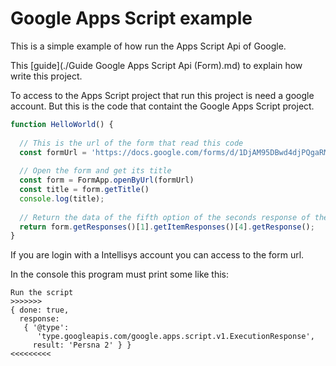 # Google Apps Script example

This is a simple example of how run the Apps Script Api of Google.

This [guide](./Guide Google Apps Script Api (Form).md) to explain how write this project.

To access to the Apps Script project that run this project is need a google account. But this is the code that containt the Google Apps Script project.

```javascript
function HelloWorld() {
  
  // This is the url of the form that read this code
  const formUrl = 'https://docs.google.com/forms/d/1DjAM95DBwd4djPQgaRM1DsaZU90o5izr66Vw6MWnZiQ/edit'
  
  // Open the form and get its title
  const form = FormApp.openByUrl(formUrl)
  const title = form.getTitle()
  console.log(title);
  
  // Return the data of the fifth option of the seconds response of the form
  return form.getResponses()[1].getItemResponses()[4].getResponse();
}

```

If you are login with a Intellisys account you can access to the form url.

In the console this program must print some like this:

```
Run the script
>>>>>>>
{ done: true,
  response:
   { '@type':
      'type.googleapis.com/google.apps.script.v1.ExecutionResponse',
     result: 'Persna 2' } }
<<<<<<<<<
```

